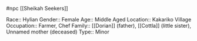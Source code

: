 #npc [[Sheikah Seekers]]

Race:: Hylian
Gender:: Female
Age:: Middle Aged
Location:: Kakariko Village
Occupation:: Farmer, Chef
Family:: [[Dorian]] (father), [[Cottla]] (little sister), Unnamed mother (deceased)
Type:: Minor

